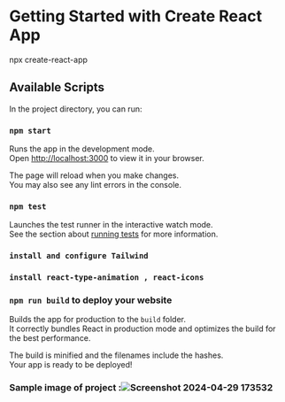 # Getting Started with Create React App

npx create-react-app 

## Available Scripts

In the project directory, you can run:

### `npm start`

Runs the app in the development mode.\
Open [http://localhost:3000](http://localhost:3000) to view it in your browser.

The page will reload when you make changes.\
You may also see any lint errors in the console.

### `npm test`

Launches the test runner in the interactive watch mode.\
See the section about [running tests](https://facebook.github.io/create-react-app/docs/running-tests) for more information.

### `install and configure Tailwind `
### `install react-type-animation , react-icons `

### `npm run build` to deploy your website 

Builds the app for production to the `build` folder.\
It correctly bundles React in production mode and optimizes the build for the best performance.

The build is minified and the filenames include the hashes.\
Your app is ready to be deployed!

### Sample image of project :![Screenshot 2024-04-29 173532](https://github.com/vishavk1992/portfolioApp-react-tailwind-/assets/148455293/09f9e733-9a92-48ca-b47a-668db0740d36)




